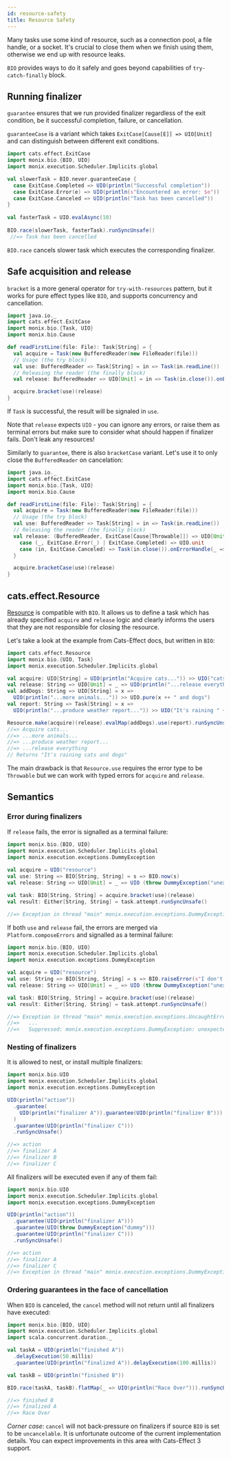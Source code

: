 ```yaml
---
id: resource-safety
title: Resource Safety
---
```


Many tasks use some kind of resource, such as a connection pool, a file handle, or a socket. 
It's crucial to close them when we finish using them, otherwise we end up with resource leaks.

`BIO` provides ways to do it safely and goes beyond capabilities of `try-catch-finally` block.

## Running finalizer

`guarantee` ensures that we run provided finalizer regardless of the exit condition, be it successful completion, failure, or cancellation.

`guaranteeCase` is a variant which takes `ExitCase[Cause[E]] => UIO[Unit]` and can distinguish between different exit conditions.

```scala mdoc:silent:reset
import cats.effect.ExitCase
import monix.bio.{BIO, UIO}
import monix.execution.Scheduler.Implicits.global

val slowerTask = BIO.never.guaranteeCase {
  case ExitCase.Completed => UIO(println("Successful completion"))
  case ExitCase.Error(e) => UIO(println(s"Encountered an error: $e"))
  case ExitCase.Canceled => UIO(println("Task has been cancelled"))
}
  
val fasterTask = UIO.evalAsync(10)
  
BIO.race(slowerTask, fasterTask).runSyncUnsafe()
 //=> Task has been cancelled
```

`BIO.race` cancels slower task which executes the corresponding finalizer.

## Safe acquisition and release

`bracket` is a more general operator for `try-with-resources` pattern, but it works for pure effect types like `BIO`,
and supports concurrency and cancellation.

```scala mdoc:compile-only
import java.io._
import cats.effect.ExitCase
import monix.bio.{Task, UIO}
import monix.bio.Cause

def readFirstLine(file: File): Task[String] = {
  val acquire = Task(new BufferedReader(new FileReader(file)))
  // Usage (the try block)
  val use: BufferedReader => Task[String] = in => Task(in.readLine())
  // Releasing the reader (the finally block)
  val release: BufferedReader => UIO[Unit] = in => Task(in.close()).onErrorHandle(_ => ())

  acquire.bracket(use)(release)
}
```

If `Task` is successful, the result will be signaled in `use`.

Note that `release` expects `UIO` - you can ignore any errors, or raise them as terminal errors but make sure to consider what should happen if finalizer fails.
Don't leak any resources!

Similarly to `guarantee`, there is also `bracketCase` variant.
Let's use it to only close the `BufferedReader` on cancelation:

```scala mdoc:compile-only
import java.io._
import cats.effect.ExitCase
import monix.bio.{Task, UIO}
import monix.bio.Cause

def readFirstLine(file: File): Task[String] = {
  val acquire = Task(new BufferedReader(new FileReader(file)))
  // Usage (the try block)
  val use: BufferedReader => Task[String] = in => Task(in.readLine())
  // Releasing the reader (the finally block)
  val release: (BufferedReader, ExitCase[Cause[Throwable]]) => UIO[Unit] = {
    case (_, ExitCase.Error(_) | ExitCase.Completed) => UIO.unit
    case (in, ExitCase.Canceled) => Task(in.close()).onErrorHandle(_ => ())
  }

  acquire.bracketCase(use)(release)
}
```

## cats.effect.Resource

[Resource](https://typelevel.org/cats-effect/datatypes/resource.html) is compatible with `BIO`.
It allows us to define a task which has already specified `acquire` and `release` logic and clearly informs the users that they are not responsible for closing the resource.

Let's take a look at the example from Cats-Effect docs, but written in `BIO`:

```scala mdoc:silent:reset
import cats.effect.Resource
import monix.bio.{UIO, Task}
import monix.execution.Scheduler.Implicits.global

val acquire: UIO[String] = UIO(println("Acquire cats...")) >> UIO("cats")
val release: String => UIO[Unit] = _ => UIO(println("...release everything"))
val addDogs: String => UIO[String] = x =>
  UIO(println("...more animals...")) >> UIO.pure(x ++ " and dogs")
val report: String => Task[String] = x =>
  UIO(println("...produce weather report...")) >> UIO("It's raining " ++ x)

Resource.make(acquire)(release).evalMap(addDogs).use(report).runSyncUnsafe()
//=> Acquire cats...
//=> ...more animals...
//=> ...produce weather report...
//=> ...release everything
// Returns "It's raining cats and dogs"
```

The main drawback is that `Resource.use` requires the error type to be `Throwable` but we can work with typed errors for `acquire` and `release`.

## Semantics

### Error during finalizers

If `release` fails, the error is signalled as a terminal failure:

```scala
import monix.bio.{BIO, UIO}
import monix.execution.Scheduler.Implicits.global
import monix.execution.exceptions.DummyException
  
val acquire = UIO("resource")
val use: String => BIO[String, String] = s => BIO.now(s)
val release: String => UIO[Unit] = _ => UIO (throw DummyException("unexpected error"))

val task: BIO[String, String] = acquire.bracket(use)(release)
val result: Either[String, String] = task.attempt.runSyncUnsafe()

//=> Exception in thread "main" monix.execution.exceptions.DummyException: unexpected error
```

If both `use` and `release` fail, the errors are merged via `Platform.composeErrors` and signalled as a terminal failure:

```scala
import monix.bio.{BIO, UIO}
import monix.execution.Scheduler.Implicits.global
import monix.execution.exceptions.DummyException

val acquire = UIO("resource")
val use: String => BIO[String, String] = s => BIO.raiseError(s"I don't like $s")
val release: String => UIO[Unit] = _ => UIO (throw DummyException("unexpected error"))

val task: BIO[String, String] = acquire.bracket(use)(release)
val result: Either[String, String] = task.attempt.runSyncUnsafe()

//=> Exception in thread "main" monix.execution.exceptions.UncaughtErrorException(I don't like resource)
//=>   ...
//=>   Suppressed: monix.execution.exceptions.DummyException: unexpected error
```

### Nesting of finalizers

It is allowed to nest, or install multiple finalizers:

```scala mdoc:silent:reset
import monix.bio.UIO
import monix.execution.Scheduler.Implicits.global
import monix.execution.exceptions.DummyException

UIO(println("action"))
  .guarantee(
    UIO(println("finalizer A")).guarantee(UIO(println("finalizer B")))
  )
  .guarantee(UIO(println("finalizer C")))
  .runSyncUnsafe()

//=> action
//=> finalizer A
//=> finalizer B
//=> finalizer C
```

All finalizers will be executed even if any of them fail:

```scala
import monix.bio.UIO
import monix.execution.Scheduler.Implicits.global
import monix.execution.exceptions.DummyException

UIO(println("action"))
  .guarantee(UIO(println("finalizer A")))
  .guarantee(UIO(throw DummyException("dummy")))
  .guarantee(UIO(println("finalizer C")))
  .runSyncUnsafe()

//=> action
//=> finalizer A
//=> finalizer C
//=> Exception in thread "main" monix.execution.exceptions.DummyException: dummy
```

### Ordering guarantees in the face of cancellation

When `BIO` is canceled, the `cancel` method will not return until all finalizers have executed:

```scala mdoc:silent:reset
import monix.bio.{BIO, UIO}
import monix.execution.Scheduler.Implicits.global
import scala.concurrent.duration._

val taskA = UIO(println("finished A"))
  .delayExecution(50.millis)
  .guarantee(UIO(println("finalized A")).delayExecution(100.millis))

val taskB = UIO(println("finished B"))

BIO.race(taskA, taskB).flatMap(_ => UIO(println("Race Over"))).runSyncUnsafe()

//=> finished B
//=> finalized A
//=> Race Over
```

*Corner case*: `cancel` will not back-pressure on finalizers if source `BIO` is set to be `uncancelable`. 
It is unfortunate outcome of the current implementation details. You can expect improvements in this area with Cats-Effect 3 support.
